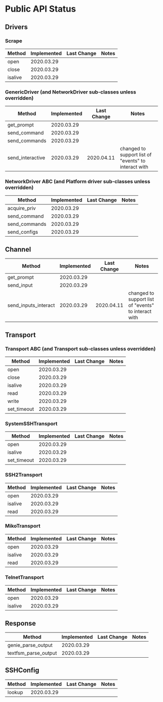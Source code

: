 # Public API Status

## Drivers

### Scrape

| Method                       | Implemented | Last Change | Notes                                                     |
|------------------------------|-------------|-------------|-----------------------------------------------------------|
| open                         | 2020.03.29  |             |                                                           |
| close                        | 2020.03.29  |             |                                                           |
| isalive                      | 2020.03.29  |             |                                                           |

### GenericDriver (and NetworkDriver sub-classes unless overridden)

| Method                       | Implemented | Last Change | Notes                                                     |
|------------------------------|-------------|-------------|-----------------------------------------------------------|
| get_prompt                   | 2020.03.29  |             |                                                           |
| send_command                 | 2020.03.29  |             |                                                           |
| send_commands                | 2020.03.29  |             |                                                           |
| send_interactive             | 2020.03.29  | 2020.04.11  | changed to support list of "events" to interact with      |


### NetworkDriver ABC (and Platform driver sub-classes unless overridden)

| Method                       | Implemented | Last Change | Notes                                                     |
|------------------------------|-------------|-------------|-----------------------------------------------------------|
| acquire_priv                 | 2020.03.29  |             |                                                           |
| send_command                 | 2020.03.29  |             |                                                           |
| send_commands                | 2020.03.29  |             |                                                           |
| send_configs                 | 2020.03.29  |             |                                                           |
                          

## Channel

| Method                       | Implemented | Last Change | Notes                                                    |
|------------------------------|-------------|-------------|----------------------------------------------------------|
| get_prompt                   | 2020.03.29  |             |                                                          |
| send_input                   | 2020.03.29  |             |                                                          |
| send_inputs_interact         | 2020.03.29  | 2020.04.11  | changed to support list of "events" to interact with     |


## Transport

### Transport ABC (and Transport sub-classes unless overridden)

| Method                       | Implemented | Last Change | Notes                                                   |
|------------------------------|-------------|-------------|---------------------------------------------------------|
| open                         | 2020.03.29  |             |                                                         |
| close                        | 2020.03.29  |             |                                                         |
| isalive                      | 2020.03.29  |             |                                                         |
| read                         | 2020.03.29  |             |                                                         |
| write                        | 2020.03.29  |             |                                                         |
| set_timeout                  | 2020.03.29  |             |                                                         |

### SystemSSHTransport

| Method                       | Implemented | Last Change | Notes                                                   |
|------------------------------|-------------|-------------|---------------------------------------------------------|
| open                         | 2020.03.29  |             |                                                         |
| isalive                      | 2020.03.29  |             |                                                         |
| set_timeout                  | 2020.03.29  |             |                                                         |

### SSH2Transport

| Method                       | Implemented | Last Change | Notes                                                   |
|------------------------------|-------------|-------------|---------------------------------------------------------|
| open                         | 2020.03.29  |             |                                                         |
| isalive                      | 2020.03.29  |             |                                                         |
| read                         | 2020.03.29  |             |                                                         |

### MikoTransport

| Method                       | Implemented | Last Change | Notes                                                   |
|------------------------------|-------------|-------------|---------------------------------------------------------|
| open                         | 2020.03.29  |             |                                                         |
| isalive                      | 2020.03.29  |             |                                                         |
| read                         | 2020.03.29  |             |                                                         |

### TelnetTransport

| Method                       | Implemented | Last Change | Notes                                                   |
|------------------------------|-------------|-------------|---------------------------------------------------------|
| open                         | 2020.03.29  |             |                                                         |
| isalive                      | 2020.03.29  |             |                                                         |


## Response

| Method                       | Implemented | Last Change | Notes                                                   |
|------------------------------|-------------|-------------|---------------------------------------------------------|
| genie_parse_output           | 2020.03.29  |             |                                                         |
| textfsm_parse_output         | 2020.03.29  |             |                                                         |


## SSHConfig

| Method                       | Implemented | Last Change | Notes                                                   |
|------------------------------|-------------|-------------|---------------------------------------------------------|
| lookup                       | 2020.03.29  |             |                                                         |